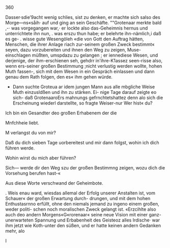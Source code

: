 360

Dasser·sdie’9acht wenig schlies, sist zu denken, er machte
sich salso des Morge—ns«såih· auf und ging an sein Geschäfte.
""Grotenaar merkte bald ,-· was vorgegangen war,· er
lockte also das-Geheimnis hernus und unterrichtete ihn nun, .
was erszu thun habe; er belehrte ihn-nämlich,i daß es ge-
. wisse gute Wesengöleh «die von Gott den Auftrag hätten,
Menschen, die ihrer Anlage riach zur-seinem großen Zweck
bestimmt« seyen, dazu vorzubereiten und ihnen den Weg zu
zeigen, Muse-einschlagen müßten, umspdazu zu gelangen ;
er iennediese Wesen, und derjenige, der ihm-erschienen seh,
gehdrr in'ihre-K1assez seen-risse also, wenn ers-seiner großen
Bestimmung ;nicht verlustig werden wollte, hohen Muth
fassen-, sich mit dem Wesen in ein Gespräch einlassen und
dann genau dem Rath folgen, den es« ihm gehen würde.

- Dann suchte Groteua ar idem jungen Mann aus alle
mbgliche Weise Muth einzusldßen und ihn zu stärken. Ei-
nige Tage darauf zeigte eo sich- daß GrotenaaroErs
mahnungs gefrnchtetshattez denn alo sich die Erscheinung
wiederl darstellte, so fragte Weiser-nur Wer hist« du?

Ich bin ein Gesandter deo großen Erhabenem der die

Mnfchheie liebt.

M verlangst du von mir?

Daß du dich sieben Tage uorbereitest und mir dann folgst,
wohin ich dich führen werde.

Wohin wirst du mich aber führen?

Sich— werde dir den Weg szu der großen Bestimmng zeigen,
wozu dich die Vorsehung berufen hast-«

Aus diese Worte verschwand der Geheimbote.

. Weis enau ward, wiesdas allemal der Erfolg unserer
Anstalten ist, vom Schauer« der großen Erwartung durch-
drungen, und mit dem hohen Enthustasrnno erfüllt, ohne
den niemals jemand zu ingeno einem großen, weder politi-
schen noch moralischen Zweck gelangt ist. «Erzcihlte also
auch deo andern Morgens«G«rorenaar« seine neue Vision
mit einer ganz- unerwarteten Spannung und Erbabenheit
des Geisteoz alles Irdische· war ihm jetzt wie Koth-unter
den süßen, und er hatte keinen andern Gedanken mehr, alo

I

